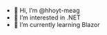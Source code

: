 - 👋 Hi, I’m @hhoyt-meag
- 👀 I’m interested in .NET
- 🌱 I’m currently learning Blazor


<!---
hhoyt-meag/hhoyt-meag is a ✨ special ✨ repository because its `README.md` (this file) appears on your GitHub profile.
You can click the Preview link to take a look at your changes.
--->
